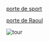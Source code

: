 [porte de sport](https://github.com/jackalstv/labyrteam/blob/main/Salon.md)

[porte de Raoul](https://github.com/jackalstv/labyrteam/blob/main/le_labo_des_enfer.md)

![tour](./images/tour.jpg)
